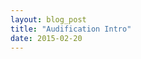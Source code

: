 ```yaml
---
layout: blog_post
title: "Audification Intro"
date: 2015-02-20
---
```


<script src="https://gist.github.com/peterkraymond/be444b2a9b9009b4bb38.js"></script>